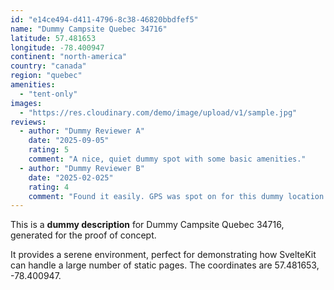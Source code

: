 ```yaml
---
id: "e14ce494-d411-4796-8c38-46820bbdfef5"
name: "Dummy Campsite Quebec 34716"
latitude: 57.481653
longitude: -78.400947
continent: "north-america"
country: "canada"
region: "quebec"
amenities:
  - "tent-only"
images:
  - "https://res.cloudinary.com/demo/image/upload/v1/sample.jpg"
reviews:
  - author: "Dummy Reviewer A"
    date: "2025-09-05"
    rating: 5
    comment: "A nice, quiet dummy spot with some basic amenities."
  - author: "Dummy Reviewer B"
    date: "2025-02-025"
    rating: 4
    comment: "Found it easily. GPS was spot on for this dummy location."
---
```


This is a **dummy description** for Dummy Campsite Quebec 34716, generated for the proof of concept.

It provides a serene environment, perfect for demonstrating how SvelteKit can handle a large number of static pages. The coordinates are 57.481653, -78.400947.
